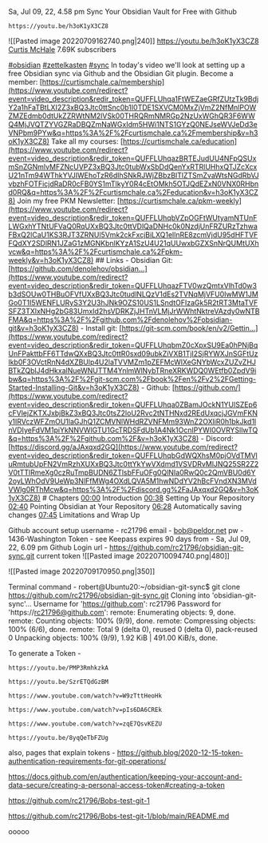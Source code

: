 Sa, Jul 09, 22, 4.58 pm
Sync Your Obsidian Vault 
for Free with Github

```vid
https://youtu.be/h3oK1yX3CZ8
```

![[Pasted image 20220709162740.png|240]]
https://youtu.be/h3oK1yX3CZ8
[
Curtis McHale](https://www.youtube.com/c/CurtisMcHaleG)
7.69K subscribers

[#obsidian](https://www.youtube.com/hashtag/obsidian) [#zettelkasten](https://www.youtube.com/hashtag/zettelkasten) [#sync](https://www.youtube.com/hashtag/sync) In today's video we'll look at setting up a free Obsidian sync via Github and the Obsidian Git plugin. Become a member: [https://curtismchale.ca/membership](https://www.youtube.com/redirect?event=video_description&redir_token=QUFFLUhqa1FtWEZaeGRfZUtzTk9BdjY2a1hFaTBtLXI2Z3xBQ3Jtc0ttSnc0b1I0TDE1SXVCM0MxZjVmZ2NfMnlPOWZMZEdmb0dtUkZZRWtNM2lVSk00THRQRmNMRGp2NzUxWGhQR3F6WWQ4MjJVQTZYVGZRaDBQZmNaWGxIdm5HWi1NTS1GYzQ0NEJseWVJeDd3eVNPbm9PYw&q=https%3A%2F%2Fcurtismchale.ca%2Fmembership&v=h3oK1yX3CZ8) Take all my courses: [https://curtismchale.ca/education](https://www.youtube.com/redirect?event=video_description&redir_token=QUFFLUhqazBRTEJudUU4NFpQSUxmSnZGNmlvMFZNcUVPZ3xBQ3Jtc0tubWxSbDdQenYxRTRlUHhxQTJZcXcxU21nTm94WThkYVJIWEhoTzR6dlhSNkRJWjZBbzBITlZTSmZvaWtsNGdRbVJvbzhFOTFicjdRaDR0cFB0YS1mTlkyY0R4cEtOMkh5OTJQdEZxN0VNX0RHbnd0RQ&q=https%3A%2F%2Fcurtismchale.ca%2Feducation&v=h3oK1yX3CZ8) Join my free PKM Newsletter: [https://curtismchale.ca/pkm-weekly](https://www.youtube.com/redirect?event=video_description&redir_token=QUFFLUhqbVZpOGFtWUtyamNTUnFLWGxhYTNtUFVaQ0RqUXxBQ3Jtc0ttVDlQaDNHc0k0NzdjUnFRZURzTzhwaFBxQ2lCaU1KS3RJT3ZRNUl5Vmk2ckFxcjBiLXQ1ellnRE8zcmVjdU95dHFTVFFQdXY2SDlRN1JZaG1zMGNKbnlKYzA1SzU4U21qUUwxbGZXSnNrQUMtUXhvcw&q=https%3A%2F%2Fcurtismchale.ca%2Fpkm-weekly&v=h3oK1yX3CZ8) ## Links - Obsidian Git: [https://github.com/denolehov/obsidian...](https://www.youtube.com/redirect?event=video_description&redir_token=QUFFLUhqazFTV0wzQmtxVlhTd0w3b3dSOUw0THBuOFVfUXxBQ3Jtc0tudlNLQzV1dEs2TVNqMjVFU0IwMW1JMGo0T1I5WENFLURyS3Y2U3hJNk9OZS10US1LSndtOFIzaGk5R2tRT3MtaTVFSFZ3TXlxNHg2bG83UmxId2hsVDRKZjJHTnVLMjJrWWhtNktreVAzdy0wNTBFMA&q=https%3A%2F%2Fgithub.com%2Fdenolehov%2Fobsidian-git&v=h3oK1yX3CZ8) - Install git: [https://git-scm.com/book/en/v2/Gettin...](https://www.youtube.com/redirect?event=video_description&redir_token=QUFFLUhqbmZ0cXpxSU9Ea0hPNjBqUnFPakttbFF6TTdwQXxBQ3Jtc0ttR0sxd09ubkZiVXB1TjI2SjRYWXJnSGFtUzlkb0F3OVctRnN4dXZBUlp4U2laTVVMZm1pZEFMcWlXeGNYbWcxZUZvZHJBTkZQblJ4dHkxalNueWNUTTM4YnlmWlNybTRneXRKWDQ0WEtfb0ZpdV9ibw&q=https%3A%2F%2Fgit-scm.com%2Fbook%2Fen%2Fv2%2FGetting-Started-Installing-Git&v=h3oK1yX3CZ8) - Github: [https://github.com/](https://www.youtube.com/redirect?event=video_description&redir_token=QUFFLUhqa0ZBamJOckN1YUlSZEp6cFVlejZKTXJxbjBkZ3xBQ3Jtc0tsZ2loU2Rvc2tNTHNxd2REdUxqcjJGVmFKNy1IRVczWFZmOU1laGJhQ1ZCMVNlWHdRZVNFMm93WnZ2OXliR0h1bkJkd1lnVDIyeFdVM1piYkNNVWlGTU1GcTRDSFdUb1A4Nk1OcnlPYWI0OVRYSllwTQ&q=https%3A%2F%2Fgithub.com%2F&v=h3oK1yX3CZ8) - Discord: [https://discord.gg/aJAxqxd2GQ](https://www.youtube.com/redirect?event=video_description&redir_token=QUFFLUhqbGdWQXhsM0pjOVdTMVluRmtubUpFN2VmRzhXUXxBQ3Jtc0ttYkYwVXdmd1VSVDRvMlJNQ25SR2Z2V0tTTlRmeXg0czRuTmpBUDN6ZTlsbFFuOFg0QlNIa0RwQ0c2QmVBU0d6Y2oyLWhOdV9UeWp3NlFfMWg4OXdLQVA5M1hwNDdYV2hBcFVndXN3MVdVWlg0RThMcw&q=https%3A%2F%2Fdiscord.gg%2FaJAxqxd2GQ&v=h3oK1yX3CZ8) # 
Chapters [00:00](https://www.youtube.com/watch?v=h3oK1yX3CZ8&t=0s) 
Introduction [00:38](https://www.youtube.com/watch?v=h3oK1yX3CZ8&t=38s) 
Setting Up Your Repository [02:40](https://www.youtube.com/watch?v=h3oK1yX3CZ8&t=160s) 
Pointing Obsidian at Your Repository [06:28](https://www.youtube.com/watch?v=h3oK1yX3CZ8&t=388s)
Automatically saving changes [07:45](https://www.youtube.com/watch?v=h3oK1yX3CZ8&t=465s) 
Limitations and Wrap Up


Github account setup
username -  rc21796
email -  bob@peldor.net
pw -  1436-Washington
Token -   see Keepass
expires 90 days from - Sa, Jul 09, 22, 6.09 pm
Github Login url -  https://github.com/rc21796/obsidian-git-sync.git
current token
![[Pasted image 20220710094740.png|480]]

![[Pasted image 20220709170950.png|350]]

Terminal command - 
robert@Ubuntu20:~/obsidian-git-sync$ git clone https://github.com/rc21796/obsidian-git-sync.git
Cloning into 'obsidian-git-sync'...
Username for 'https://github.com': rc21796
Password for 'https://rc21796@github.com': 
remote: Enumerating objects: 9, done.
remote: Counting objects: 100% (9/9), done.
remote: Compressing objects: 100% (6/6), done.
remote: Total 9 (delta 0), reused 0 (delta 0), pack-reused 0
Unpacking objects: 100% (9/9), 1.92 KiB | 491.00 KiB/s, done.


To generate a Token -

```vid
https://youtu.be/PMP3RmhkzkA
```

```vid
https://youtu.be/SzrETQdGzBM
```

```vid
https://www.youtube.com/watch?v=W9zTttHeoHk
```


```vid
https://www.youtube.com/watch?v=pIs6DA6CREk
```

```vid
https://www.youtube.com/watch?v=zqE7QsvKEZU
```

```vid
https://youtu.be/8yqQeTbFZUg
```





also, pages that explain tokens -
https://github.blog/2020-12-15-token-authentication-requirements-for-git-operations/

https://docs.github.com/en/authentication/keeping-your-account-and-data-secure/creating-a-personal-access-token#creating-a-token



https://github.com/rc21796/Bobs-test-git-1

https://github.com/rc21796/Bobs-test-git-1/blob/main/README.md

















ooooo